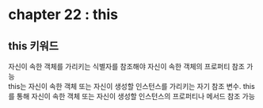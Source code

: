 # chapter 22 : this
## this 키워드
자신이 속한 객체를 가리키는 식별자를 참조해야 자신이 속한 객체의 프로퍼티 참조 가능    
this는 자신이 속한 객체 또는 자신이 생성할 인스턴스를 가리키는 자기 참조 변수. this를 통해 자신이 속한 객체 또는 자신이 생성할 인스턴스의 프로퍼티나 메서드 참조 가능  